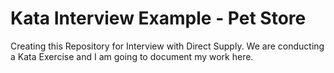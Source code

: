 # Kata Interview Example - Pet Store
Creating this Repository for Interview with Direct Supply. We are conducting a Kata Exercise and I am going to document my work here.
